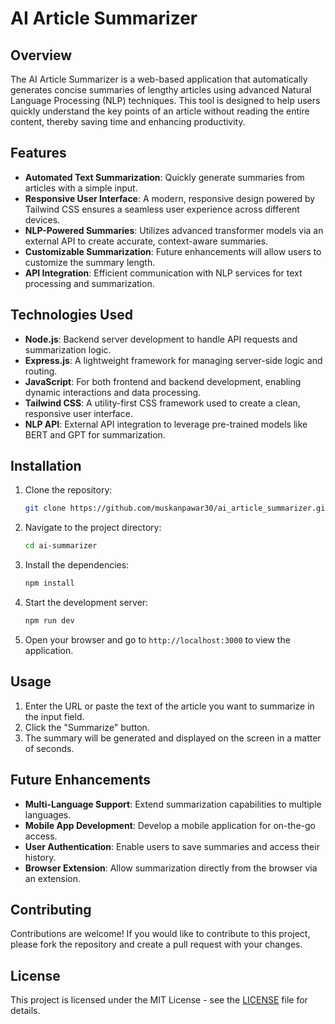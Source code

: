 # AI Article Summarizer

## Overview

The AI Article Summarizer is a web-based application that automatically generates concise summaries of lengthy articles using advanced Natural Language Processing (NLP) techniques. This tool is designed to help users quickly understand the key points of an article without reading the entire content, thereby saving time and enhancing productivity.

## Features

- **Automated Text Summarization**: Quickly generate summaries from articles with a simple input.
- **Responsive User Interface**: A modern, responsive design powered by Tailwind CSS ensures a seamless user experience across different devices.
- **NLP-Powered Summaries**: Utilizes advanced transformer models via an external API to create accurate, context-aware summaries.
- **Customizable Summarization**: Future enhancements will allow users to customize the summary length.
- **API Integration**: Efficient communication with NLP services for text processing and summarization.

## Technologies Used

- **Node.js**: Backend server development to handle API requests and summarization logic.
- **Express.js**: A lightweight framework for managing server-side logic and routing.
- **JavaScript**: For both frontend and backend development, enabling dynamic interactions and data processing.
- **Tailwind CSS**: A utility-first CSS framework used to create a clean, responsive user interface.
- **NLP API**: External API integration to leverage pre-trained models like BERT and GPT for summarization.

## Installation

1. Clone the repository:
    ```bash
    git clone https://github.com/muskanpawar30/ai_article_summarizer.git
    ```
2. Navigate to the project directory:
    ```bash
    cd ai-summarizer
    ```
3. Install the dependencies:
    ```bash
    npm install
    ```
4. Start the development server:
    ```bash
    npm run dev
    ```
5. Open your browser and go to `http://localhost:3000` to view the application.

## Usage

1. Enter the URL or paste the text of the article you want to summarize in the input field.
2. Click the "Summarize" button.
3. The summary will be generated and displayed on the screen in a matter of seconds.

## Future Enhancements

- **Multi-Language Support**: Extend summarization capabilities to multiple languages.
- **Mobile App Development**: Develop a mobile application for on-the-go access.
- **User Authentication**: Enable users to save summaries and access their history.
- **Browser Extension**: Allow summarization directly from the browser via an extension.

## Contributing

Contributions are welcome! If you would like to contribute to this project, please fork the repository and create a pull request with your changes.

## License

This project is licensed under the MIT License - see the [LICENSE](LICENSE) file for details.
